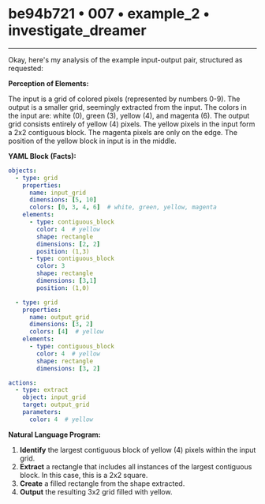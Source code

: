 # be94b721 • 007 • example_2 • investigate_dreamer

---
Okay, here's my analysis of the example input-output pair, structured as requested:

**Perception of Elements:**

The input is a grid of colored pixels (represented by numbers 0-9). The output is a smaller grid, seemingly extracted from the input. The colors in the input are: white (0), green (3), yellow (4), and magenta (6). The output grid consists entirely of yellow (4) pixels. The yellow pixels in the input form a 2x2 contiguous block. The magenta pixels are only on the edge. The position of the yellow block in input is in the middle.

**YAML Block (Facts):**



```yaml
objects:
  - type: grid
    properties:
      name: input_grid
      dimensions: [5, 10]
      colors: [0, 3, 4, 6]  # white, green, yellow, magenta
    elements:
      - type: contiguous_block
        color: 4  # yellow
        shape: rectangle
        dimensions: [2, 2]
        position: (1,3)
      - type: contiguous_block
        color: 3
        shape: rectangle
        dimensions: [3,1]
        position: (1,0)

  - type: grid
    properties:
      name: output_grid
      dimensions: [3, 2]
      colors: [4]  # yellow
    elements:
      - type: contiguous_block
        color: 4  # yellow
        shape: rectangle
        dimensions: [3, 2]

actions:
  - type: extract
    object: input_grid
    target: output_grid
    parameters:
      color: 4  # yellow
```



**Natural Language Program:**

1.  **Identify** the largest contiguous block of yellow (4) pixels within the input grid.
2.  **Extract** a rectangle that includes all instances of the largest contiguous block. In this case, this is a 2x2 square.
3.   **Create** a filled rectangle from the shape extracted.
4.  **Output** the resulting 3x2 grid filled with yellow.


